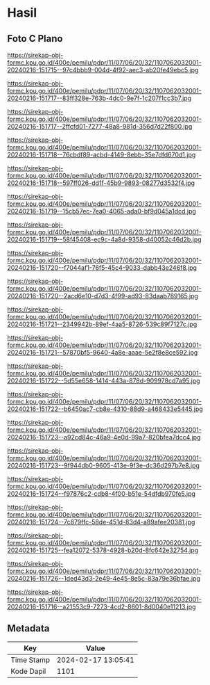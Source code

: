 # Hasil

## Foto C Plano

https://sirekap-obj-formc.kpu.go.id/400e/pemilu/pdpr/11/07/06/20/32/1107062032001-20240216-151715--97c4bbb9-004d-4f92-aec3-ab20fe49ebc5.jpg

https://sirekap-obj-formc.kpu.go.id/400e/pemilu/pdpr/11/07/06/20/32/1107062032001-20240216-151717--83ff328e-763b-4dc0-9e7f-1c207f1cc3b7.jpg

https://sirekap-obj-formc.kpu.go.id/400e/pemilu/pdpr/11/07/06/20/32/1107062032001-20240216-151717--2ffcfd01-7277-48a8-981d-356d7d22f800.jpg

https://sirekap-obj-formc.kpu.go.id/400e/pemilu/pdpr/11/07/06/20/32/1107062032001-20240216-151718--76cbdf89-acbd-4149-8ebb-35e7dfd670d1.jpg

https://sirekap-obj-formc.kpu.go.id/400e/pemilu/pdpr/11/07/06/20/32/1107062032001-20240216-151718--597ff026-dd1f-45b9-9893-08277d3532f4.jpg

https://sirekap-obj-formc.kpu.go.id/400e/pemilu/pdpr/11/07/06/20/32/1107062032001-20240216-151719--15cb57ec-7ea0-4065-ada0-bf9d045a1dcd.jpg

https://sirekap-obj-formc.kpu.go.id/400e/pemilu/pdpr/11/07/06/20/32/1107062032001-20240216-151719--58f45408-ec9c-4a8d-9358-d40052c46d2b.jpg

https://sirekap-obj-formc.kpu.go.id/400e/pemilu/pdpr/11/07/06/20/32/1107062032001-20240216-151720--f7044af1-76f5-45c4-9033-dabb43e246f8.jpg

https://sirekap-obj-formc.kpu.go.id/400e/pemilu/pdpr/11/07/06/20/32/1107062032001-20240216-151720--2acd6e10-d7d3-4f99-ad93-83daab789165.jpg

https://sirekap-obj-formc.kpu.go.id/400e/pemilu/pdpr/11/07/06/20/32/1107062032001-20240216-151721--2349942b-89ef-4aa5-8726-539c89f7127c.jpg

https://sirekap-obj-formc.kpu.go.id/400e/pemilu/pdpr/11/07/06/20/32/1107062032001-20240216-151721--57870bf5-9640-4a8e-aaae-5e2f8e8ce592.jpg

https://sirekap-obj-formc.kpu.go.id/400e/pemilu/pdpr/11/07/06/20/32/1107062032001-20240216-151722--5d55e658-1414-443a-878d-909978cd7a95.jpg

https://sirekap-obj-formc.kpu.go.id/400e/pemilu/pdpr/11/07/06/20/32/1107062032001-20240216-151722--b6450ac7-cb8e-4310-88d9-a468433e5445.jpg

https://sirekap-obj-formc.kpu.go.id/400e/pemilu/pdpr/11/07/06/20/32/1107062032001-20240216-151723--a92cd84c-46a9-4e0d-99a7-820bfea7dcc4.jpg

https://sirekap-obj-formc.kpu.go.id/400e/pemilu/pdpr/11/07/06/20/32/1107062032001-20240216-151723--9f944db0-9605-413e-9f3e-dc36d297b7e8.jpg

https://sirekap-obj-formc.kpu.go.id/400e/pemilu/pdpr/11/07/06/20/32/1107062032001-20240216-151724--f97876c2-cdb8-4f00-b51e-54dfdb970fe5.jpg

https://sirekap-obj-formc.kpu.go.id/400e/pemilu/pdpr/11/07/06/20/32/1107062032001-20240216-151724--7c879ffc-58de-451d-83d4-a89afee20381.jpg

https://sirekap-obj-formc.kpu.go.id/400e/pemilu/pdpr/11/07/06/20/32/1107062032001-20240216-151725--fea12072-5378-4928-b20d-8fc642e32754.jpg

https://sirekap-obj-formc.kpu.go.id/400e/pemilu/pdpr/11/07/06/20/32/1107062032001-20240216-151726--1ded43d3-2e49-4e45-8e5c-83a79e36bfae.jpg

https://sirekap-obj-formc.kpu.go.id/400e/pemilu/pdpr/11/07/06/20/32/1107062032001-20240216-151716--a21553c9-7273-4cd2-8601-8d0040e11213.jpg


## Metadata

| Key        | Value               |
| ---------- | ------------------- |
| Time Stamp | 2024-02-17 13:05:41 |
| Kode Dapil | 1101                |



